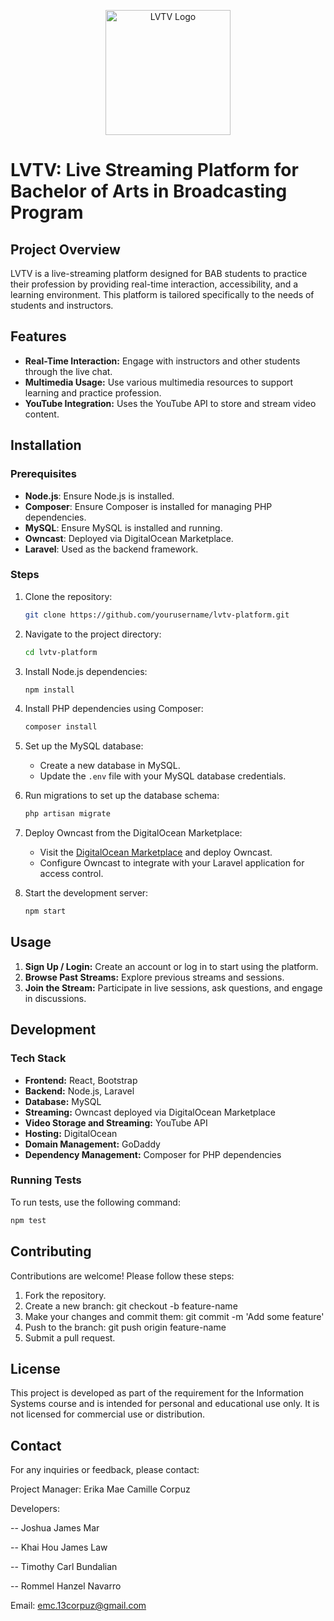 
<p align="center">
  <a href="https://github.com/RikaScarlet13/lvtv-backend" alt="LVTV">
    <img src="public/images/logo.png" alt="LVTV Logo" width="200"/>
  </a>
</p>

# LVTV: Live Streaming Platform for Bachelor of Arts in Broadcasting Program

## Project Overview

LVTV is a live-streaming platform designed for BAB students to practice their profession by providing real-time interaction, accessibility, and a learning environment. This platform is tailored specifically to the needs of students and instructors.

## Features

- **Real-Time Interaction:** Engage with instructors and other students through the live chat.
- **Multimedia Usage:** Use various multimedia resources to support learning and practice profession.
- **YouTube Integration:** Uses the YouTube API to store and stream video content.

## Installation

### Prerequisites

- **Node.js**: Ensure Node.js is installed.
- **Composer**: Ensure Composer is installed for managing PHP dependencies.
- **MySQL**: Ensure MySQL is installed and running.
- **Owncast**: Deployed via DigitalOcean Marketplace.
- **Laravel**: Used as the backend framework.

### Steps

1. Clone the repository:
    ```bash
    git clone https://github.com/yourusername/lvtv-platform.git
    ```
2. Navigate to the project directory:
    ```bash
    cd lvtv-platform
    ```
3. Install Node.js dependencies:
    ```bash
    npm install
    ```
4. Install PHP dependencies using Composer:
    ```bash
    composer install
    ```
5. Set up the MySQL database:
    - Create a new database in MySQL.
    - Update the `.env` file with your MySQL database credentials.

6. Run migrations to set up the database schema:
    ```bash
    php artisan migrate
    ```

7. Deploy Owncast from the DigitalOcean Marketplace:
    - Visit the [DigitalOcean Marketplace](https://marketplace.digitalocean.com/apps/owncast) and deploy Owncast.
    - Configure Owncast to integrate with your Laravel application for access control.

8. Start the development server:
    ```bash
    npm start
    ```

## Usage

1. **Sign Up / Login:** Create an account or log in to start using the platform.
2. **Browse Past Streams:** Explore previous streams and sessions.
3. **Join the Stream:** Participate in live sessions, ask questions, and engage in discussions.

## Development

### Tech Stack

- **Frontend:** React, Bootstrap
- **Backend:** Node.js, Laravel
- **Database:** MySQL
- **Streaming:** Owncast deployed via DigitalOcean Marketplace
- **Video Storage and Streaming:** YouTube API
- **Hosting:** DigitalOcean
- **Domain Management:** GoDaddy
- **Dependency Management:** Composer for PHP dependencies

### Running Tests

To run tests, use the following command:
```bash
npm test
```


## Contributing
Contributions are welcome! Please follow these steps:

1. Fork the repository.
2. Create a new branch: git checkout -b feature-name
3. Make your changes and commit them: git commit -m 'Add some feature'
4. Push to the branch: git push origin feature-name
5. Submit a pull request.

## License

This project is developed as part of the requirement for the Information Systems course and is intended for personal and educational use only. It is not licensed for commercial use or distribution.


## Contact
For any inquiries or feedback, please contact:

Project Manager: Erika Mae Camille Corpuz

Developers: 

-- Joshua James Mar

-- Khai Hou James Law

-- Timothy Carl Bundalian

-- Rommel Hanzel Navarro

Email: emc.13corpuz@gmail.com
